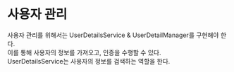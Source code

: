 # 사용자 관리

사용자 관리를 위해서는 UserDetailsService & UserDetailManager를 구현해야 한다. \
이를 통해 사용자의 정보를 가져오고, 인증을 수행할 수 있다.\
UserDetailsService는 사용자의 정보를 검색하는 역할을 한다.

